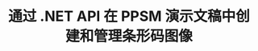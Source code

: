 ---
############################# Static ############################
layout: "auto-gen-gist"
draft: false
path: "zh/assembly/net/barcode"
otherformats: PPT PPTX PPTM PPS PPSX POT POTX POTM ODP OTP 

############################# Head ############################
head_title: "用于在 PPSM  演示中创建条码图像的 .NET API"
head_description: "GroupDocs.Assembly .NET API 使开发人员能够在演示文稿（PPT、PPTX、PPTM、PPS、PPSX、PPSM、POT 和 ODP）文档中创建和插入条形码图像。"

############################# Header ############################
title: "通过 .NET API 在 PPSM  演示文稿中创建和管理条形码图像"
description: "GroupDocs.Assembly 允许 .NET 程序员在 C#、ASP.NET 和其他 .NET 应用程序中的 PPSM  演示文稿中动态创建、修改和管理条码图像。"

######################### Download Button #######################
button:
    enable: true

############################# About ############################
about:
    enable: true
    title: "如何在演示文稿中生成和放置条形码？"
    content: |
     演讲是从演讲者向听众传达信息的好方法。 它被公司、商务人士、教师和学生广泛使用，因为它比文本文档更容易理解。 在几乎所有类型的业务中，条形码的使用都变得非常普遍。 GroupDocs.Assembly .NET API 可以在 PowerPoint 和其他类型的演示文稿（如 PPT、PPTX、PPTM、PPS、PPSX、PPSM、POT、POTX、POTM、ODP 等）中创建和插入条形码图像。 它支持几种常用的一维和二维条码类型。 它还完全支持演示幻灯片中的条码自定义，并允许调整条码图像的大小、设置前后颜色、更改字体、增强条码文本位置、设置条码图像分辨率等等。 

############################# content ############################
steps:
    enable: true
    block:
    - title_left: "在 PPSM  演示文稿中添加条形码"
      content_left: |
       下面的 C# .NET 代码显示了用户如何使用不同的支持符号系统动态创建条码图像，并将它们插入到 Microsoft PowerPoint PPSM  演示幻灯片中。
      
      title_right: "通过 .NET 在 PPSM  文件中插入条形码"
      content_right: |
       * 创建 [DocumentAssembler](https://apireference.groupdocs.com/assembly/net/groupdocs.assembly/documentassembler) 的实例
       * 使用以下参数调用 [AssembleDocument](https://apireference.groupdocs.com/assembly/net/groupdocs.assembly.documentassembler/assembledocument/methods/1) 方法
          * 流以读取模板文档。
          * 流以写入结果文档。
          * 文件加载和保存的附加选项。
          * 有关数据源对象的信息。
     
      gisthash: "1eb55d05b653c510028185fea185dabe"
      gistfile: "create_barcodes_in_presentations.cs"

    - title_left: "系统要求"
      content_left: |
        所有主要平台和操作系统都支持 GroupDocs.Assembly .NET API。 如需完整的系统要求指南，请访问 [系统要求](https://docs.groupdocs.com/assembly/net/system-requirements/) 在执行以下代码之前，请确保您已安装以下先决条件 系统：
        * 操作系统：Microsoft Windows、Linux、MacOS
        * 开发环境：Visual Studio、Xamarin、MonoDevelop 等。
        * 框架：.NET Framework、.NET Standard、.NET Core、Mono
        * 从 [NuGet](https://www.nuget.org/packages/GroupDocs.Assembly/) 获取最新版本的 GroupDocs.Assembly .NET API
        
      title_right: "为什么使用 GroupDocs.Assembly"
      content_right: |
        * 允许用户从模板创建自定义文档。
        * 允许用户从模板创建自定义文档。
        * 无需其他软件即可创建和自动化文档
        * 能够根据数据源生成输出文档
        * 在报表中动态插入文档内容
        * 动态附加电子邮件附件并在报告中插入超链接
        * 自动删除空段落
        * 全面支持多种数据格式
        * 动态电子邮件附件支持

demos:
    enable: true


more_formats:
    enable: true


back_to_top:
    enable: true
---
